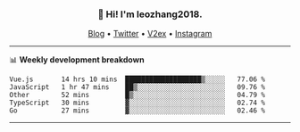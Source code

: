 <h3 align="center">👋 Hi! I'm leozhang2018.</h3>
<p align="center">
  <a href="https://code.leozhang2018.me">Blog</a> •
  <a href="https://twitter.com/leozhang2018">Twitter</a> •
  <a href="https://www.v2ex.com/member/leozhang">V2ex</a> •
  <a href="https://www.instagram.com/leozhanghere">Instagram</a>
</p>

-------

📊 **Weekly development breakdown**
<!--START_SECTION:waka-->
```text
Vue.js       14 hrs 10 mins  ███████████████████▒░░░░░   77.06 % 
JavaScript   1 hr 47 mins    ██▒░░░░░░░░░░░░░░░░░░░░░░   09.76 % 
Other        52 mins         █▒░░░░░░░░░░░░░░░░░░░░░░░   04.79 % 
TypeScript   30 mins         ▓░░░░░░░░░░░░░░░░░░░░░░░░   02.74 % 
Go           27 mins         ▓░░░░░░░░░░░░░░░░░░░░░░░░   02.46 % 
```
<!--END_SECTION:waka-->
-------
